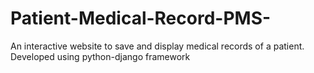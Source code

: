 # Patient-Medical-Record-PMS-
An interactive website to save and display medical records of a patient.
Developed using python-django framework

